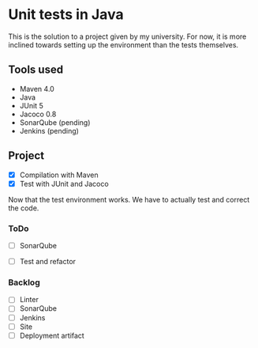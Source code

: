 #  Unit tests in Java

This is the solution to a project given by my university.
For now, it is more inclined towards setting up the environment than the tests themselves.

## Tools used
* Maven 4.0
* Java
* JUnit 5
* Jacoco 0.8
* SonarQube (pending)
* Jenkins (pending)

## Project
- [X] Compilation with Maven
- [X] Test with JUnit and Jacoco

Now that the test environment works. We have to actually test and correct the code.

### ToDo
- [ ] SonarQube
- [ ] Test and refactor


### Backlog
- [ ] Linter
- [ ] SonarQube
- [ ] Jenkins
- [ ] Site
- [ ] Deployment artifact
